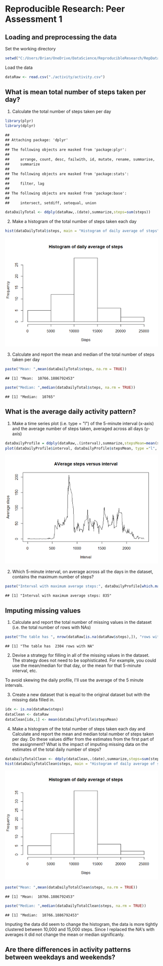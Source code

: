 # Reproducible Research: Peer Assessment 1


## Loading and preprocessing the data

Set the working directory

```r
setwd("C:/Users/Brian/OneDrive/DataScience/ReproducibleResearch/RepData_PeerAssessment1")
```

Load the data

```r
dataRaw <- read.csv("./activity/activity.csv")
```

## What is mean total number of steps taken per day?

1. Calculate the total number of steps taken per day

```r
library(plyr)
library(dplyr)
```

```
## 
## Attaching package: 'dplyr'
## 
## The following objects are masked from 'package:plyr':
## 
##     arrange, count, desc, failwith, id, mutate, rename, summarise,
##     summarize
## 
## The following objects are masked from 'package:stats':
## 
##     filter, lag
## 
## The following objects are masked from 'package:base':
## 
##     intersect, setdiff, setequal, union
```

```r
dataDailyTotal <- ddply(dataRaw,.(date),summarize,steps=sum(steps))
```

2. Make a histogram of the total number of steps taken each day

```r
hist(dataDailyTotal$steps, main = "Histogram of daily average of steps", xlab = "Steps", ylab = "Frequency")
```

![](PA1_template_files/figure-html/unnamed-chunk-4-1.png) 

3. Calculate and report the mean and median of the total number of steps taken per day


```r
paste("Mean: ",mean(dataDailyTotal$steps, na.rm = TRUE))
```

```
## [1] "Mean:  10766.1886792453"
```

```r
paste("Median: ",median(dataDailyTotal$steps, na.rm = TRUE))
```

```
## [1] "Median:  10765"
```

## What is the average daily activity pattern?

1. Make a time series plot (i.e. type = "l") of the 5-minute interval (x-axis) and the average number of steps taken, averaged across all days (y-axis)


```r
dataDailyProfile = ddply(dataRaw,.(interval),summarize,stepsMean=mean(steps, na.rm = TRUE))
plot(dataDailyProfile$interval, dataDailyProfile$stepsMean, type ="l", main = "AVerage steps versus interval", xlab = "Interval", ylab = "Average steps")
```

![](PA1_template_files/figure-html/unnamed-chunk-6-1.png) 

2. Which 5-minute interval, on average across all the days in the dataset, contains the maximum number of steps?


```r
paste("Interval with maximum average steps:", dataDailyProfile[which.max(dataDailyProfile$stepsMean),1])
```

```
## [1] "Interval with maximum average steps: 835"
```


## Imputing missing values

1. Calculate and report the total number of missing values in the dataset (i.e. the total number of rows with NAs)


```r
paste("The table has ", nrow(dataRaw[is.na(dataRaw$steps),]), "rows with NA")
```

```
## [1] "The table has  2304 rows with NA"
```

2. Devise a strategy for filling in all of the missing values in the dataset. The strategy does not need to be sophisticated. For example, you could use the mean/median for that day, or the mean for that 5-minute interval, etc.

To avoid skewing the daily profile, I'll use the average of the 5 minute intervals.

3. Create a new dataset that is equal to the original dataset but with the missing data filled in.


```r
idx <- is.na(dataRaw$steps)
dataClean <- dataRaw
dataClean[idx,1] <- mean(dataDailyProfile$stepsMean)
```

4. Make a histogram of the total number of steps taken each day and Calculate and report the mean and median total number of steps taken per day. Do these values differ from the estimates from the first part of the assignment? What is the impact of imputing missing data on the estimates of the total daily number of steps?


```r
dataDailyTotalClean <- ddply(dataClean,.(date),summarize,steps=sum(steps))
hist(dataDailyTotalClean$steps, main = "Histogram of daily average of steps", xlab = "Steps", ylab = "Frequency")
```

![](PA1_template_files/figure-html/unnamed-chunk-10-1.png) 

```r
paste("Mean: ",mean(dataDailyTotalClean$steps, na.rm = TRUE))
```

```
## [1] "Mean:  10766.1886792453"
```

```r
paste("Median: ",median(dataDailyTotalClean$steps, na.rm = TRUE))
```

```
## [1] "Median:  10766.1886792453"
```

Imputing the data did seem to change the histogram, the data is more tightly clustered between 10,000 and 15,000 steps. Since I replaced the NA's with averages it did not change the mean or median significanly.


## Are there differences in activity patterns between weekdays and weekends?
